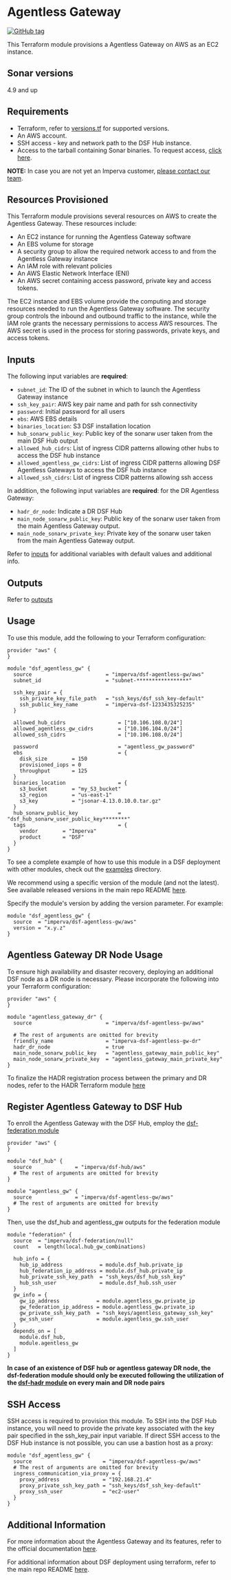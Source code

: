 # Agentless Gateway
[![GitHub tag](https://img.shields.io/github/v/tag/imperva/dsfkit.svg)](https://github.com/imperva/dsfkit/tags)

This Terraform module provisions a Agentless Gateway on AWS as an EC2 instance.

## Sonar versions
4.9 and up

## Requirements
* Terraform, refer to [versions.tf](https://github.com/imperva/dsfkit/blob/master/modules/aws/agentless-gw/versions.tf) for supported versions.
* An AWS account.
* SSH access - key and network path to the DSF Hub instance.
* Access to the tarball containing Sonar binaries. To request access, [click here](https://docs.google.com/forms/d/e/1FAIpQLSdnVaw48FlElP9Po_36LLsZELsanzpVnt8J08nymBqHuX_ddA/viewform).

**NOTE:** In case you are not yet an Imperva customer, [please contact our team](https://www.imperva.com/contact-us/).

## Resources Provisioned
This Terraform module provisions several resources on AWS to create the Agentless Gateway. These resources include:
* An EC2 instance for running the Agentless Gateway software
* An EBS volume for storage
* A security group to allow the required network access to and from the Agentless Gateway instance
* An IAM role with relevant policies
* An AWS Elastic Network Interface (ENI)
* An AWS secret containing access password, private key and access tokens.

The EC2 instance and EBS volume provide the computing and storage resources needed to run the Agentless Gateway software. The security group controls the inbound and outbound traffic to the instance, while the IAM role grants the necessary permissions to access AWS resources. The AWS secret is used in the process for storing passwords, private keys, and access tokens.

## Inputs

The following input variables are **required**:

* `subnet_id`: The ID of the subnet in which to launch the Agentless Gateway instance
* `ssh_key_pair`: AWS key pair name and path for ssh connectivity
* `password`: Initial password for all users
* `ebs`: AWS EBS details
* `binaries_location`: S3 DSF installation location
* `hub_sonarw_public_key`: Public key of the sonarw user taken from the main DSF Hub output
* `allowed_hub_cidrs`: List of ingress CIDR patterns allowing other hubs to access the DSF hub instance
* `allowed_agentless_gw_cidrs`: List of ingress CIDR patterns allowing DSF Agentless Gateways to access the DSF hub instance
* `allowed_ssh_cidrs`: List of ingress CIDR patterns allowing ssh access

In addition, the following input variables are **required**: for the DR Agentless Gateway:
* `hadr_dr_node`: Indicate a DR DSF Hub
* `main_node_sonarw_public_key`: Public key of the sonarw user taken from the main Agentless Gateway output.
* `main_node_sonarw_private_key`: Private key of the sonarw user taken from the main Agentless Gateway output.


Refer to [inputs](https://registry.terraform.io/modules/imperva/dsf-agentless-gw/aws/latest?tab=inputs) for additional variables with default values and additional info.

## Outputs

Refer to [outputs](https://registry.terraform.io/modules/imperva/dsf-agentless-gw/aws/latest?tab=outputs)


## Usage

To use this module, add the following to your Terraform configuration:

```
provider "aws" {
}

module "dsf_agentless_gw" {
  source                        = "imperva/dsf-agentless-gw/aws"
  subnet_id                     = "subnet-*****************"

  ssh_key_pair = {
    ssh_private_key_file_path   = "ssh_keys/dsf_ssh_key-default"
    ssh_public_key_name         = "imperva-dsf-1233435325235"
  }

  allowed_hub_cidrs                 = ["10.106.108.0/24"]
  allowed_agentless_gw_cidrs        = ["10.106.104.0/24"]
  allowed_ssh_cidrs                 = ["10.106.108.0/24"]

  password                          = "agentless_gw_password"
  ebs                               = {
    disk_size        = 150
    provisioned_iops = 0
    throughput       = 125
  }
  binaries_location                 = {
    s3_bucket        = "my_S3_bucket"
    s3_region        = "us-east-1"
    s3_key           = "jsonar-4.13.0.10.0.tar.gz"
  }
  hub_sonarw_public_key             = "dsf_hub_sonarw_user_public_key********"
  tags                              = {
    vendor        = "Imperva"
    product       = "DSF"
  }
}
```

To see a complete example of how to use this module in a DSF deployment with other modules, check out the [examples](https://github.com/imperva/dsfkit/tree/master/examples/aws) directory.

We recommend using a specific version of the module (and not the latest).
See available released versions in the main repo README [here](https://github.com/imperva/dsfkit#version-history).

Specify the module's version by adding the version parameter. For example:

```
module "dsf_agentless_gw" {
  source  = "imperva/dsf-agentless-gw/aws"
  version = "x.y.z"
}
```

## Agentless Gateway DR Node Usage

To ensure high availability and disaster recovery, deploying an additional DSF node as a DR node is necessary. Please incorporate the following into your Terraform configuration:

```
provider "aws" {
}

module "agentless_gateway_dr" {
  source                        = "imperva/dsf-agentless-gw/aws"

  # The rest of arguments are omitted for brevity
  friendly_name                 = "imperva-dsf-agentless-gw-dr"
  hadr_dr_node                  = true
  main_node_sonarw_public_key   = "agentless_gateway_main_public_key"
  main_node_sonarw_private_key  = "agentless_gateway_main_private_key"
}
```

To finalize the HADR registration process between the primary and DR nodes, refer to the HADR Terraform module [here](https://registry.terraform.io/modules/imperva/dsf-hadr/null/latest)

## Register Agentless Gateway to DSF Hub

To enroll the Agentless Gateway with the DSF Hub, employ the [dsf-federation module](https://registry.terraform.io/modules/imperva/dsf-federation/null/latest)

```
provider "aws" {
}

module "dsf_hub" {
  source              = "imperva/dsf-hub/aws"
  # The rest of arguments are omitted for brevity
}

module "agentless_gw" {
  source              = "imperva/dsf-agentless-gw/aws"
  # The rest of arguments are omitted for brevity
}
```
Then, use the dsf_hub and agentless_gw outputs for the federation module

```
module "federation" {
  source  = "imperva/dsf-federation/null"
  count   = length(local.hub_gw_combinations)

  hub_info = {
    hub_ip_address            = module.dsf_hub.private_ip
    hub_federation_ip_address = module.dsf_hub.private_ip
    hub_private_ssh_key_path  = "ssh_keys/dsf_hub_ssh_key"
    hub_ssh_user              = module.dsf_hub.ssh_user
  }
  gw_info = {
    gw_ip_address            = module.agentless_gw.private_ip
    gw_federation_ip_address = module.agentless_gw.private_ip
    gw_private_ssh_key_path  = "ssh_keys/agentless_gateway_ssh_key"
    gw_ssh_user              = module.agentless_gw.ssh_user
  }
  depends_on = [
    module.dsf_hub,
    module.agentless_gw
  ]
}
```

**In case of an existence of DSF hub or agentless gateway DR node, the dsf-federation module should only be executed following the utilization 
of the [dsf-hadr module](https://registry.terraform.io/modules/imperva/dsf-hadr/null/latest) on every main and DR node pairs**

## SSH Access
SSH access is required to provision this module. To SSH into the DSF Hub instance, you will need to provide the private key associated with the key pair specified in the 
ssh_key_pair input variable. If direct SSH access to the DSF Hub instance is not possible, you can use a bastion host as a proxy:

```
module "dsf_agentless_gw" {
  source                       = "imperva/dsf-agentless-gw/aws"
  # The rest of arguments are omitted for brevity
  ingress_communication_via_proxy = {
    proxy_address              = "192.168.21.4"
    proxy_private_ssh_key_path = "ssh_keys/dsf_ssh_key-default"
    proxy_ssh_user             = "ec2-user"
  }
}
```

## Additional Information

For more information about the Agentless Gateway and its features, refer to the official documentation [here](https://docs.imperva.com/bundle/v4.13-sonar-user-guide/page/80401.htm). 

For additional information about DSF deployment using terraform, refer to the main repo README [here](https://github.com/imperva/dsfkit/tree/1.7.20).
